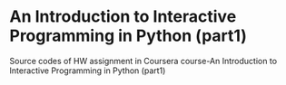 # An Introduction to Interactive Programming in Python (part1)
Source codes of HW assignment in Coursera course-An Introduction to Interactive Programming in Python (part1)
